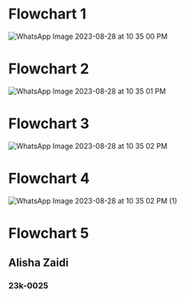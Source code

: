 # Flowchart 1
![WhatsApp Image 2023-08-28 at 10 35 00 PM](https://github.com/Zaidi-Alisha/PfFall23/assets/142868085/8fde4c37-40e3-49fe-b195-9d603d4fe3e5)

# Flowchart 2
![WhatsApp Image 2023-08-28 at 10 35 01 PM](https://github.com/Zaidi-Alisha/PfFall23/assets/142868085/ef9a6c85-beab-41b1-b5b4-a5ce8d0ad276)

# Flowchart 3
![WhatsApp Image 2023-08-28 at 10 35 02 PM](https://github.com/Zaidi-Alisha/PfFall23/assets/142868085/8d0e6dd2-49ec-46f8-9336-413efe10d636)

# Flowchart 4
![WhatsApp Image 2023-08-28 at 10 35 02 PM (1)](https://github.com/Zaidi-Alisha/PfFall23/assets/142868085/8bfe954b-b8db-446e-9399-5aed49330a8e)

# Flowchart 5


## Alisha Zaidi
### 23k-0025
